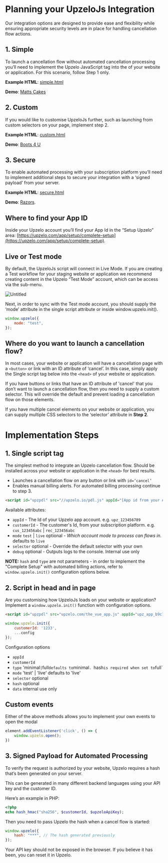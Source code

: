 # Planning your UpzeloJs Integration

Our integration options are designed to provide ease and flexibility while ensuring appropriate security levels are in place for handling cancellation flow actions.

## 1. Simple
To launch a cancellation flow without automated cancellation processing you’ll need to implement the Upzelo JavaScript tag into the <head> of your website or application. For this scenario, follow Step 1 only.

**Example HTML**: [simple.html](simple.html)

**Demo**: [Matts Cakes](https://exit-popup-84fb14.netlify.app/examples/cakes.html)

## 2. Custom
If you would like to customise UpzeloJs further, such as launching from custom selectors on your page, implement step 2.

**Example HTML**: [custom.html](custom.html)

**Demo**: [Boots 4 U](https://exit-popup-84fb14.netlify.app/examples/boots.html)

## 3. Secure
To enable automated processing with your subscription platform you’ll need to implement additional steps to secure your integration with a ‘signed payload’ from your server.

**Example HTML**: [secure.html](secure.html)

**Demo**: [Razors](https://exit-popup-84fb14.netlify.app/examples/razors.html).


## Where to find your App ID

Inside your Upzelo account you’ll find your App Id in the “Setup Upzelo” area: [https://upzelo.com/app/setup/complete-setup](https://upzelo.com/app/setup/complete-setup).

## Live or Test mode

By default, the UpzeloJs script will connect in Live Mode. If you are creating a Test workflow for your staging website or application we recommend creating content in the Upzelo “Test Mode” account, which can be access via the sub-menu.

![Untitled](https://s3-us-west-2.amazonaws.com/secure.notion-static.com/45277d10-7337-4174-81dc-0cbf4a458cd1/Untitled.png)

Next, in order to sync with the Test mode account, you should supply the ‘mode’ attribute in the single script attribute or inside window.upzelo.init().

```js
window.upzelo({
	mode: "test",
});
```

## Where do you want to launch a cancellation flow?

In most cases, your website or application will have a cancellation page with a `<button>` or link with an ID attribute of ‘cancel’. In this case, simply apply the Single script tag below into the `<head>` of your website or application.

If you have buttons or links that have an ID attribute of 'cancel' that you don’t want to launch a cancellation flow, then you need to supply a custom selector. This will override the default and prevent loading a cancellation flow on those elements.

If you have multiple cancel elements on your website or application, you can supply multiple CSS selectors to the ‘selector’ attribute in **Step 2**.

# Implementation Steps

## 1. Single script tag

The simplest method to integrate an Upzelo cancellation flow. Should be installed across your website or application in the `<head>` for best results.

- Launches a cancellation flow on any button or link with `id=’cancel’`
- Enables manual billing alerts. For automated billing processing continue to step 3.

```html
<script id="upzpdl" src="//upzelo.io/pdl.js" appId="[App id from your Account]" customerId="[Customer Id from your subscription platform]"></script>
```

Available attributes:

- `appId` - The Id of your Upzelo app account. e.g. `upz_123456789`
- `customerId` - The customer's Id, from your subscription platform. e.g. `cus_123456abc` | `rec_123456abc`
- `mode` `test` | `live` optional - *Which account mode to process can flows in.* defaults to `live`
- `selector` optional - Override the default selector with your own 
- `debug` optional - Outputs logs to the console. Internal use only

**NOTE:** `hash` and `type` are not parameters - in order to implement the "Complete Setup" with automated billing actions, refer to `window.upzelo.init()` configuration options below.

## 2. Script in head and in page

Are you customising how UpzeloJs loads on your website or application? Implement a `window.upzelo.init()` function with configuration options.

```html
<script id="upzpdl" src="upzelo.com/the_vue_app.js" appId="upz_app_b9c70b638d48"></script>
```

```js
window.upzelo.init({	
	customerId: '1233',
	...config
});
```

Configuration options

- `appId`
- `customerId`
- `type` 'minimal` | `full` defaults to `minimal`. `hash` is required when set to `full`
- `mode` 'test' | 'live' defaults to 'live'
- `selector` optional
- `hash` optional
- `data` internal use only

## Custom events

Either of the above methods allows you to implement your own events to open the modal

```js
element.addEventListener('click', () => {
	window.upzelo.open();
})
```

## 3. Signed Payload for Automated Processing

To verify the request is authorized by your website, Upzelo requires a hash that’s been generated on your server.

This can be generated in many different backend languages using your API key and the customer ID.

Here’s an example in PHP:

```php
<?php
echo hash_hmac("sha256", $customerId, $upzeloApiKey);
```

Then you need to pass Upzelo the hash when a cancel flow is started:

```js
window.upzelo({
    hash: "***", // The hash generated previously
});
```

Your API key should not be exposed in the browser. If you believe it has been, you can reset it in Upzelo.